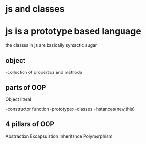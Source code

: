 # js and classes

# js is a prototype based language

the classes in js are basically syntactic sugar

## object
-collection of properties and methods

## parts of OOP
Object literal

-constructor function
-prototypes
-classes
-instances(new,this)

## 4 pillars of OOP
Abstraction
Excapsulation
Inheritance
Polymorphism
